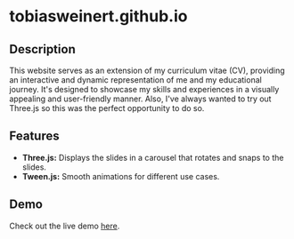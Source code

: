 # tobiasweinert.github.io
## Description

This website serves as an extension of my curriculum vitae (CV), providing an interactive and dynamic representation of me and my educational journey. It's designed to showcase my skills and experiences in a visually appealing and user-friendly manner. Also, I've always wanted to try out Three.js so this was the perfect opportunity to do so.

## Features
- **Three.js:** Displays the slides in a carousel that rotates and snaps to the slides.
- **Tween.js:** Smooth animations for different use cases.

## Demo

Check out the live demo [here](https://tobiasweinert.github.io/).
